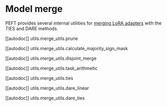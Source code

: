 <!--Copyright 2024 The HuggingFace Team. All rights reserved.

Licensed under the Apache License, Version 2.0 (the "License"); you may not use this file except in compliance with
the License. You may obtain a copy of the License at

http://www.apache.org/licenses/LICENSE-2.0

Unless required by applicable law or agreed to in writing, software distributed under the License is distributed on
an "AS IS" BASIS, WITHOUT WARRANTIES OR CONDITIONS OF ANY KIND, either express or implied. See the License for the
specific language governing permissions and limitations under the License.

⚠️ Note that this file is in Markdown but contain specific syntax for our doc-builder (similar to MDX) that may not be
rendered properly in your Markdown viewer.

-->

# Model merge

PEFT provides several internal utilities for [merging LoRA adapters](../developer_guides/model_merging) with the TIES and DARE methods.

[[autodoc]] utils.merge_utils.prune

[[autodoc]] utils.merge_utils.calculate_majority_sign_mask

[[autodoc]] utils.merge_utils.disjoint_merge

[[autodoc]] utils.merge_utils.task_arithmetic

[[autodoc]] utils.merge_utils.ties

[[autodoc]] utils.merge_utils.dare_linear

[[autodoc]] utils.merge_utils.dare_ties
